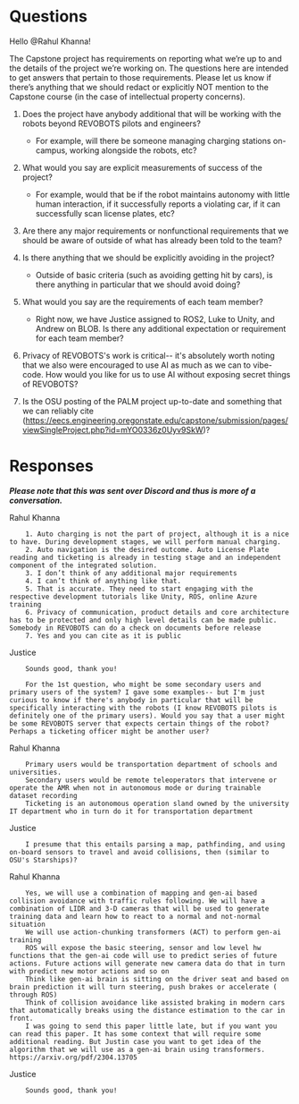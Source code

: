 
# Questions
Hello @Rahul Khanna!

The Capstone project has requirements on reporting what we’re up to and the details of the project we’re working on. The questions here are intended to get answers that pertain to those requirements. Please let us know if there’s anything that we should redact or explicitly NOT mention to the Capstone course (in the case of intellectual property concerns).

1. Does the project have anybody additional that will be working with the robots beyond REVOBOTS pilots and engineers?

    - For example, will there be someone managing charging stations on-campus, working alongside the robots, etc?

2. What would you say are explicit measurements of success of the project?

    - For example, would that be if the robot maintains autonomy with little human interaction, if it successfully reports a violating car, if it can successfully scan license plates, etc?

3. Are there any major requirements or nonfunctional requirements that we should be aware of outside of what has already been told to the team?

4. Is there anything that we should be explicitly avoiding in the project?

    - Outside of basic criteria (such as avoiding getting hit by cars), is there anything in particular that we should avoid doing?

5. What would you say are the requirements of each team member?

    - Right now, we have Justice assigned to ROS2, Luke to Unity, and Andrew on BLOB. Is there any additional expectation or requirement for each team member?
    
6. Privacy of REVOBOTS's work is critical-- it's absolutely worth noting that we also were encouraged to use AI as much as we can to vibe-code. How would you like for us to use AI without exposing secret things of REVOBOTS?

7. Is the OSU posting of the PALM project up-to-date and something that we can reliably cite (https://eecs.engineering.oregonstate.edu/capstone/submission/pages/viewSingleProject.php?id=mYO0336z0Uyv9SkW)?

# Responses
***Please note that this was sent over Discord and thus is more of a conversation.***

Rahul Khanna

        1. Auto charging is not the part of project, although it is a nice to have. During development stages, we will perform manual charging.
        2. Auto navigation is the desired outcome. Auto License Plate reading and ticketing is already in testing stage and an independent component of the integrated solution.
        3. I don’t think of any additional major requirements
        4. I can’t think of anything like that.
        5. That is accurate. They need to start engaging with the respective development tutorials like Unity, ROS, online Azure training
        6. Privacy of communication, product details and core architecture has to be protected and only high level details can be made public. Somebody in REVOBOTS can do a check on documents before release
        7. Yes and you can cite as it is public

Justice

        Sounds good, thank you!

        For the 1st question, who might be some secondary users and primary users of the system? I gave some examples-- but I'm just curious to know if there's anybody in particular that will be specifically interacting with the robots (I know REVOBOTS pilots is definitely one of the primary users). Would you say that a user might be some REVOBOTS server that expects certain things of the robot? Perhaps a ticketing officer might be another user?

Rahul Khanna

        Primary users would be transportation department of schools and universities.
        Secondary users would be remote teleoperators that intervene or operate the AMR when not in autonomous mode or during trainable dataset recording
        Ticketing is an autonomous operation sland owned by the university IT department who in turn do it for transportation department

Justice

        I presume that this entails parsing a map, pathfinding, and using on-board sensors to travel and avoid collisions, then (similar to OSU's Starships)? 

Rahul Khanna
    
        Yes, we will use a combination of mapping and gen-ai based collision avoidance with traffic rules following. We will have a combination of LIDR and 3-D cameras that will be used to generate training data and learn how to react to a normal and not-normal situation
        We will use action-chunking transformers (ACT) to perform gen-ai training
        ROS will expose the basic steering, sensor and low level hw functions that the gen-ai code will use to predict series of future actions. Future actions will generate new camera data do that in turn with predict new motor actions and so on
        Think like gen-ai brain is sitting on the driver seat and based on brain prediction it will turn steering, push brakes or accelerate ( through ROS) 
        Think of collision avoidance like assisted braking in modern cars that automatically breaks using the distance estimation to the car in front.
        I was going to send this paper little late, but if you want you can read this paper. It has some context that will require some additional reading. But Justin case you want to get idea of the algorithm that we will use as a gen-ai brain using transformers. https://arxiv.org/pdf/2304.13705

Justice

        Sounds good, thank you!

